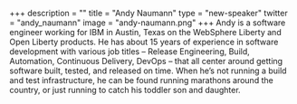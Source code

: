 +++
description = ""
title = "Andy Naumann"
type = "new-speaker"
twitter = "andy_naumann"
image = "andy-naumann.png"
+++
Andy is a software engineer working for IBM in Austin, Texas on the WebSphere Liberty and Open Liberty products. He has about 15 years of experience in software development with various job titles – Release Engineering, Build, Automation, Continuous Delivery, DevOps – that all center around getting software built, tested, and released on time. When he’s not running a build and test infrastructure, he can be found running marathons around the country, or just running to catch his toddler son and daughter.